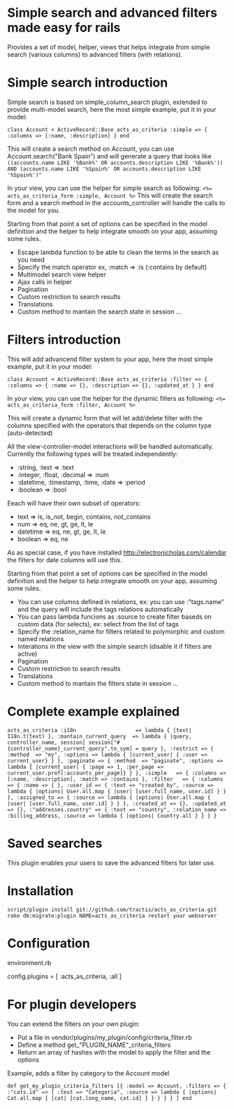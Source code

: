 Simple search and advanced filters made easy for rails
============

Provides a set of model, helper, views that helps integrate from simple search (various columns) to advanced filters (with relations).

Simple search introduction
============

Simple search is based on simple_column_search plugin, extended to provide multi-model search, here the most simple example, put it in your model:

`
class Account < ActiveRecord::Base
    acts_as_criteria :simple => { :columns => [:name, :description] }
end
`

This will create a search method on Account, you can use Account.search("Bank Spain") and will generate a query that looks like
`
((accounts.name LIKE '%Bank%' OR accounts.description LIKE '%Bank%')) AND (accounts.name LIKE '%Spain%' OR accounts.description LIKE '%Spain%')"
`

In your view, you can use the helper for simple search as following:
`
<%= acts_as_criteria_form :simple, Account %>
`
This will create the search form and a search method in the accounts_controller will handle the calls to the model for you.

Starting from that point a set of options can be specified in the model definition and the helper to help integrate smooth on your app, assuming some rules.
 * Escape lambda function to be able to clean the terms in the search as you need
 * Specify the match operator ex, :match => :is (:contains by default)
 * Multimodel search view helper
 * Ajax calls in helper
 * Pagination
 * Custom restriction to search results
 * Translations
* Custom method to mantain the search state in session
...

Filters introduction
============
This will add advancend filter system to your app, here the most simple example, put it in your model:

`
class Account < ActiveRecord::Base
    acts_as_criteria :filter => { :columns => { :name => {}, :description => {}, :updated_at } }
end
`

In your view, you can use the helper for the dynamic filters as following:
`
<%= acts_as_criteria_form :filter, Account %>
`

This will create a dynamic form that will let add/delete filter with the columns specified with the operators that depends on the column type (auto-detected)

All the view-controller-model interactions will be handled automatically. Currently the following types will be treated independently:
 * :string, :text => :text
 * :integer, :float, :decimal => :num
 * :datetime, :timestamp, :time, :date => :period
 * :boolean => :bool

Eeach will have their own subset of operators:
 * text => is, is_not, begin, contains, not_contains
 * num  => eq, ne, gt, ge, lt, le
 * datetime => eq, ne, gt, ge, lt, le
 * boolean => eq, ne

As as special case, if you have installed http://electronicholas.com/calendar the filters for date columns will use this.

Starting from that point a set of options can be specified in the model definition and the helper to help integrate smooth on your app, assuming some rules.
 * You can use columns defined in relations, ex: you can use :"tags.name" and the query will include the tags relations automatically
 * You can pass lambda funcions as :source to create filter baseds on custom data (for selects), ex: select from the list of tags
 * Specify the :relation_name for filters related to polymorphic and custom named relations
 * Interations in the view with the simple search (disable it if filters are active)
 * Pagination
 * Custom restriction to search results
 * Translations
 * Custom method to mantain the filters state in session
...

Complete example explained
============
`
  acts_as_criteria :i18n                   => lambda { |text| I18n.t(text) },
                   :mantain_current_query  => lambda { |query, controller_name, session| session["#{controller_name}_current_query".to_sym] = query },
                   :restrict => { :method  => "my", :options => lambda { |current_user| { :user => current_user} } },
                   :paginate => { :method  => "paginate", :options => lambda { |current_user| { :page => 1, :per_page => current_user.pref[:accounts_per_page]} } },
                   :simple   => { :columns => [:name, :description], :match => :contains },
                   :filter   => { :columns => { :name => { },
                                                :user_id => { :text => "created_by", :source => lambda { |options| User.all.map { |user| [user.full_name, user.id] } } },
                                                :assigned_to => { :source => lambda { |options| User.all.map { |user| [user.full_name, user.id] } } },
                                                :created_at => {},
                                                :updated_at => {},
                                                :"addresses.country" => { :text => "country", :relation_name => :billing_address, :source => lambda { |options| Country.all } }
                                              } }
`

Saved searches
============
This plugin enables your users to save the advanced filters for later use.

Installation
============
`
script/plugin install git://github.com/tractis/acts_as_criteria.git
rake db:migrate:plugin NAME=acts_as_criteria
restart your webserver
`

Configuration
============
environment.rb

config.plugins = [ :acts_as_criteria, :all ]

For plugin developers
============
You can extend the filters on your own plugin:
 * Put a file in vendor/plugins/my_plugin/config/criteria_filter.rb
 * Define a method get_"PLUGIN_NAME"_criteria_filters
 * Return an array of hashes with the model to apply the filter and the options

Example, adds a filter by category to the Account model

`
def get_my_plugin_criteria_filters
  [{ :model => Account, :filters => { :"cats.id" => { :text => "Categoria", :source => lambda { |options| Cat.all.map { |cat| [cat.long_name, cat.id] } } } } } ]
end
`
